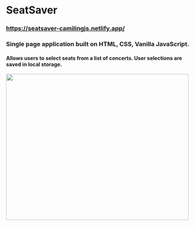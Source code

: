 # SeatSaver
### https://seatsaver-camilingjs.netlify.app/
### Single page application built on HTML, CSS, Vanilla JavaScript. 
#### Allows users to select seats from a list of concerts. User selections are saved in local storage. 
<img src="https://media.giphy.com/media/VDTQqQuxS98C6mj0at/giphy.gif" width="500" height="400" />

